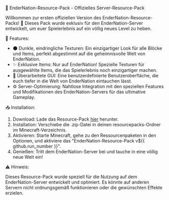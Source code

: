 🎉 EnderNation-Resource-Pack - Offizielles Server-Resource-Pack

Willkommen zur ersten offiziellen Version des EnderNation-Resource-Packs! 🌌 Dieses Pack wurde exklusiv für den EnderNation-Server entwickelt, um euer Spielerlebnis auf ein völlig neues Level zu heben.

🚀 Features:

- 🌑 Dunkle, eindringliche Texturen: Ein einzigartiger Look für alle Blöcke und Items, perfekt abgestimmt auf die geheimnisvolle Welt von EnderNation.
- ✨ Exklusive Items: Nur auf EnderNation! Spezielle Texturen für ausgewählte Items, die das Spielerlebnis noch einzigartiger machen.
- 🎨 Überarbeitete GUI: Eine benutzerdefinierte Benutzeroberfläche, die euch tiefer in die Welt von EnderNation eintauchen lässt.
- ⚙️ Server-Optimierung: Nahtlose Integration mit den speziellen Features und Modifikationen des EnderNation-Servers für das ultimative Gameplay.

📥 Installation:

1. Download: Lade das Resource-Pack [hier](https://github.com/EnderNationTeam/EnderNation-Resource-Pack/releases/latest/download/EnderNation-Resource-Pack.zip) herunter.
2. Installation: Verschiebe die .zip-Datei in deinen resourcepacks-Ordner im Minecraft-Verzeichnis.
3. Aktivieren: Starte Minecraft, gehe zu den Ressourcenpaketen in den Optionen, und aktiviere das "EnderNation-Resource-Pack v${{ github.run_number }}".
4. Genießen: Tritt dem EnderNation-Server bei und tauche in eine völlig neue Welt ein!

⚠️ Hinweis:

Dieses Resource-Pack wurde speziell für die Nutzung auf dem EnderNation-Server entwickelt und optimiert. Es könnte auf anderen Servern nicht ordnungsgemäß funktionieren oder die gewünschten Effekte erzielen.